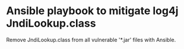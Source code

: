 # Ansible playbook to mitigate log4j JndiLookup.class

Remove JndiLookup.class from all vulnerable '*.jar' files with Ansible.

